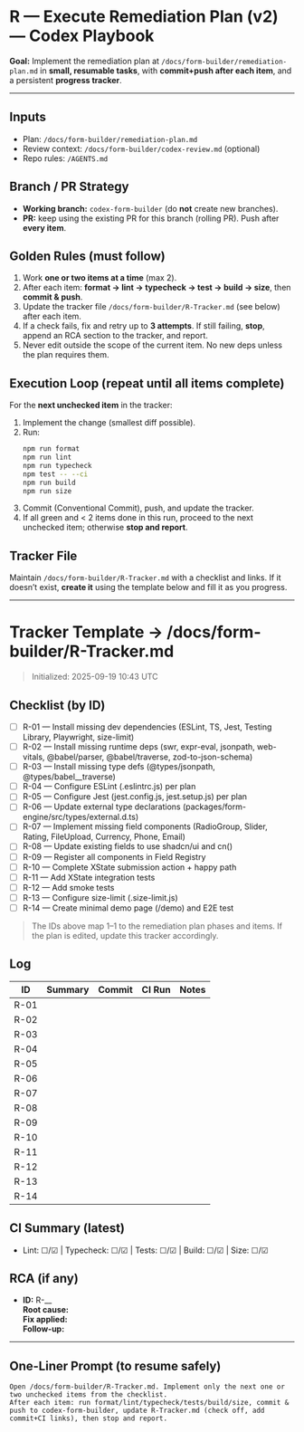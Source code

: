 # R — Execute Remediation Plan (v2) — Codex Playbook

**Goal:** Implement the remediation plan at `/docs/form-builder/remediation-plan.md` in **small, resumable tasks**, with **commit+push after each item**, and a persistent **progress tracker**.

---

## Inputs
- Plan: `/docs/form-builder/remediation-plan.md`
- Review context: `/docs/form-builder/codex-review.md` (optional)
- Repo rules: `/AGENTS.md`

## Branch / PR Strategy
- **Working branch:** `codex-form-builder` (do **not** create new branches).
- **PR:** keep using the existing PR for this branch (rolling PR). Push after **every item**.

## Golden Rules (must follow)
1. Work **one or two items at a time** (max 2).
2. After each item: **format → lint → typecheck → test → build → size**, then **commit & push**.
3. Update the tracker file `/docs/form-builder/R-Tracker.md` (see below) after each item.
4. If a check fails, fix and retry up to **3 attempts**. If still failing, **stop**, append an RCA section to the tracker, and report.
5. Never edit outside the scope of the current item. No new deps unless the plan requires them.

## Execution Loop (repeat until all items complete)
For the **next unchecked item** in the tracker:
1. Implement the change (smallest diff possible).  
2. Run:
   ```bash
   npm run format
   npm run lint
   npm run typecheck
   npm test -- --ci
   npm run build
   npm run size
   ```
3. Commit (Conventional Commit), push, and update the tracker.
4. If all green and < 2 items done in this run, proceed to the next unchecked item; otherwise **stop and report**.

## Tracker File
Maintain `/docs/form-builder/R-Tracker.md` with a checklist and links. If it doesn’t exist, **create it** using the template below and fill it as you progress.

---

# Tracker Template → /docs/form-builder/R-Tracker.md

> Initialized: 2025-09-19 10:43 UTC

## Checklist (by ID)
- [ ] R-01 — Install missing dev dependencies (ESLint, TS, Jest, Testing Library, Playwright, size-limit)
- [ ] R-02 — Install missing runtime deps (swr, expr-eval, jsonpath, web-vitals, @babel/parser, @babel/traverse, zod-to-json-schema)
- [ ] R-03 — Install missing type defs (@types/jsonpath, @types/babel__traverse)
- [ ] R-04 — Configure ESLint (.eslintrc.js) per plan
- [ ] R-05 — Configure Jest (jest.config.js, jest.setup.js) per plan
- [ ] R-06 — Update external type declarations (packages/form-engine/src/types/external.d.ts)
- [ ] R-07 — Implement missing field components (RadioGroup, Slider, Rating, FileUpload, Currency, Phone, Email)
- [ ] R-08 — Update existing fields to use shadcn/ui and cn()
- [ ] R-09 — Register all components in Field Registry
- [ ] R-10 — Complete XState submission action + happy path
- [ ] R-11 — Add XState integration tests
- [ ] R-12 — Add smoke tests
- [ ] R-13 — Configure size-limit (.size-limit.js)
- [ ] R-14 — Create minimal demo page (/demo) and E2E test

> The IDs above map 1–1 to the remediation plan phases and items. If the plan is edited, update this tracker accordingly.

## Log
| ID   | Summary                                         | Commit | CI Run | Notes |
|------|--------------------------------------------------|--------|--------|-------|
| R-01 |                                                  |        |        |       |
| R-02 |                                                  |        |        |       |
| R-03 |                                                  |        |        |       |
| R-04 |                                                  |        |        |       |
| R-05 |                                                  |        |        |       |
| R-06 |                                                  |        |        |       |
| R-07 |                                                  |        |        |       |
| R-08 |                                                  |        |        |       |
| R-09 |                                                  |        |        |       |
| R-10 |                                                  |        |        |       |
| R-11 |                                                  |        |        |       |
| R-12 |                                                  |        |        |       |
| R-13 |                                                  |        |        |       |
| R-14 |                                                  |        |        |       |

## CI Summary (latest)
- Lint: ☐/☑ | Typecheck: ☐/☑ | Tests: ☐/☑ | Build: ☐/☑ | Size: ☐/☑

## RCA (if any)
- **ID:** R-__  
  **Root cause:**  
  **Fix applied:**  
  **Follow-up:**  

---

## One-Liner Prompt (to resume safely)
```
Open /docs/form-builder/R-Tracker.md. Implement only the next one or two unchecked items from the checklist. 
After each item: run format/lint/typecheck/tests/build/size, commit & push to codex-form-builder, update R-Tracker.md (check off, add commit+CI links), then stop and report.
```
